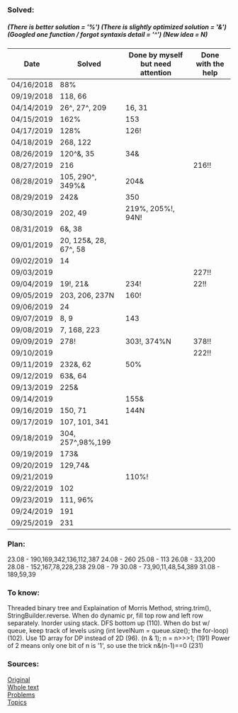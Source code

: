 ### Solved:  
##### (There is better solution = '%') (There is slightly optimized solution = '&') (Googled one function / forgot syntaxis detail = '^')  (New idea = N)

| Date       | Solved                  | Done by myself but need attention | Done with the help |
| -----------|-------------------------| ----------------------------------| -------------------|
| 04/16/2018 | 88%                     |                                   |                    |
| 09/19/2018 | 118, 66                 |                                   |                    |
| 04/14/2019 | 26^, 27^, 209           | 16, 31                            |                    |
| 04/15/2019 | 162%                    | 153                               |                    |
| 04/17/2019 | 128%                    | 126!                              |                    |
| 04/18/2019 | 268, 122                |                                   |                    |
| 08/26/2019 | 120^&, 35               | 34&                               |                    |
| 08/27/2019 | 216                     |                                   | 216!!              |
| 08/28/2019 | 105, 290^, 349%&        | 204&                              |                    |
| 08/29/2019 | 242&                    | 350                               |                    |
| 08/30/2019 | 202, 49                 | 219%, 205%!, 94N!                 |                    |
| 08/31/2019 | 6&, 38                  |                                   |                    |
| 09/01/2019 | 20, 125&, 28, 67^, 58   |                                   |                    |
| 09/02/2019 | 14                      |                                   |                    |
| 09/03/2019 |                         |                                   | 227!!              |
| 09/04/2019 | 19!, 21&                | 234!                              | 22!!               |
| 09/05/2019 | 203, 206, 237N          | 160!                              |                    |
| 09/06/2019 | 24                      |                                   |                    |
| 09/07/2019 | 8, 9                    | 143                               |                    |
| 09/08/2019 | 7, 168, 223             |                                   |                    |
| 09/09/2019 | 278!                    | 303!, 374%N                       | 378!!              |
| 09/10/2019 |                         |                                   | 222!!              |
| 09/11/2019 | 232&, 62                | 50%                               |                    |
| 09/12/2019 | 63&, 64                 |                                   |                    |
| 09/13/2019 | 225&                    |                                   |                    |
| 09/14/2019 |                         | 155&                              |                    |
| 09/16/2019 | 150, 71                 | 144N                              |                    |
| 09/17/2019 | 107, 101, 341           |                                   |                    |
| 09/18/2019 | 304, 257^,98%,199       |                                   |                    |
| 09/19/2019 | 173&                    |                                   |                    |
| 09/20/2019 | 129,74&                 |                                   |                    |
| 09/21/2019 |                         | 110%!                             |                    |
| 09/22/2019 | 102                     |                                   |                    |
| 09/23/2019 | 111, 96%                |                                   |                    |
| 09/24/2019 | 191                     |                                   |                    |
| 09/25/2019 | 231                     |                                   |                    |



### Plan:
23.08 - 190,169,342,136,112,387
24.08 - 260
25.08 - 113
26.08 - 33,200
28.08 - 152,167,78,228,238
29.08 - 79
30.08 - 73,90,11,48,54,389
31.08 - 189,59,39

### To know:
Threaded binary tree and Explaination of Morris Method, string.trim(), StringBuilder.reverse.
When do dynamic pr, fill top row and left row separately. Inorder using stack. DFS bottom up (110). When do bst w/ queue, keep track of levels using (int levelNum = queue.size(); the for-loop) (102). Use 1D array for DP instead of 2D (96). (n & 1); n = n>>>1; (191)
Power of 2 means only one bit of n is '1', so use the trick n&(n-1)==0 (231)

### Sources:
[Original](https://github.com/Semaserg/LeetCodeProblems/blob/master/statistics)
</br>
[Whole text](https://tproger.ru/articles/work-in-google/)
</br>
[Problems](https://leetcode.com/problemset/all/)
</br>
[Topics](https://www.interviewbit.com/courses/programming/)
